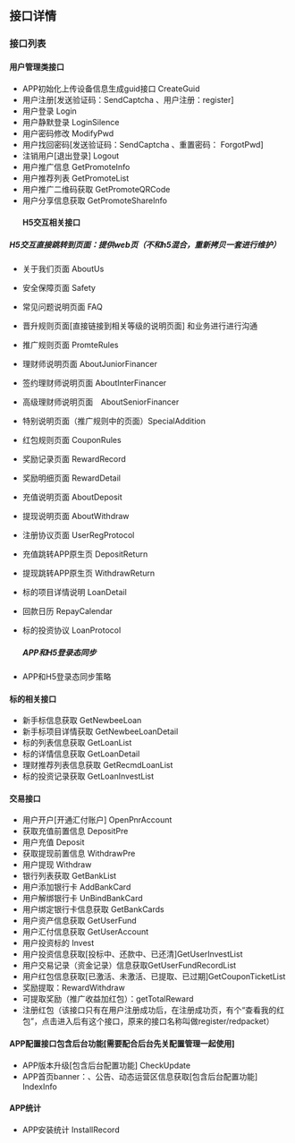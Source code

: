 ## 接口详情

### 接口列表

#### 用户管理类接口

* APP初始化上传设备信息生成guid接口 CreateGuid
* 用户注册\[发送验证码：SendCaptcha 、用户注册：register\]
* 用户登录 Login
* 用户静默登录 LoginSilence
* 用户密码修改  ModifyPwd
* 用户找回密码\[发送验证码：SendCaptcha 、重置密码： ForgotPwd\]
* 注销用户\[退出登录\] Logout
* 用户推广信息 GetPromoteInfo
* 用户推荐列表 GetPromoteList
* 用户推广二维码获取 GetPromoteQRCode
* 用户分享信息获取 GetPromoteShareInfo
  #### H5交互相关接口


##### H5交互直接跳转到页面：提供web页（不和h5混合，重新拷贝一套进行维护）

* 关于我们页面 AboutUs 
* 安全保障页面 Safety
* 常见问题说明页面 FAQ
* 晋升规则页面\[直接链接到相关等级的说明页面\] 和业务进行进行沟通
* 推广规则页面 PromteRules
* 理财师说明页面 AboutJuniorFinancer
* 签约理财师说明页面 AboutInterFinancer 
* 高级理财师说明页面　AboutSeniorFinancer 
* 特别说明页面（推广规则中的页面）SpecialAddition
* 红包规则页面 CouponRules
* 奖励记录页面 RewardRecord
* 奖励明细页面 RewardDetail
* 充值说明页面 AboutDeposit
* 提现说明页面 AboutWithdraw
* 注册协议页面 UserRegProtocol
* 充值跳转APP原生页 DepositReturn
* 提现跳转APP原生页 WithdrawReturn
* 标的项目详情说明 LoanDetail
* 回款日历 RepayCalendar
* 标的投资协议 LoanProtocol

  ##### APP和H5登录态同步

* APP和H5登录态同步策略


#### 标的相关接口

* 新手标信息获取 GetNewbeeLoan
* 新手标项目详情获取  GetNewbeeLoanDetail
* 标的列表信息获取 GetLoanList
* 标的详情信息获取 GetLoanDetail
* 理财推荐列表信息获取 GetRecmdLoanList
* 标的投资记录获取 GetLoanInvestList

#### 交易接口

* 用户开户\[开通汇付账户\] OpenPnrAccount
* 获取充值前置信息 DepositPre
* 用户充值 Deposit
* 获取提现前置信息 WithdrawPre
* 用户提现 Withdraw
* 银行列表获取 GetBankList
* 用户添加银行卡 AddBankCard
* 用户解绑银行卡 UnBindBankCard
* 用户绑定银行卡信息获取 GetBankCards
* 用户资产信息获取 GetUserFund
* 用户汇付信息获取 GetUserAccount
* 用户投资标的 Invest
* 用户投资信息获取\[投标中、还款中、已还清\]GetUserInvestList
* 用户交易记录（资金记录）信息获取GetUserFundRecordList
* 用户红包信息获取\[已激活、未激活、已提取、已过期\]GetCouponTicketList
* 奖励提取：RewardWithdraw
* 可提取奖励（推广收益加红包）：getTotalReward
* 注册红包（该接口只有在用户注册成功后，在注册成功页，有个“查看我的红包”，点击进入后有这个接口，原来的接口名称叫做register/redpacket）

#### APP配置接口包含后台功能\[需要配合后台先关配置管理一起使用\]

* APP版本升级\[包含后台配置功能\] CheckUpdate
* APP首页banner：、公告、动态运营区信息获取\[包含后台配置功能\] IndexInfo

#### APP统计

* APP安装统计 InstallRecord

